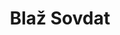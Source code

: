 ---
SICRIS: null
draft: false
fixName: blaž_sovdat
lab: Laboratorij za algoritmiko
labPos: Član laboratorija
location: null
mailInfo: blaz.sovdat@fri.uni-lj.si
officeHours: null
profName: asist. Blaž Sovdat
profTitle: Zunanji sodelavec
telephoneInfo: null
title: Blaž Sovdat
---